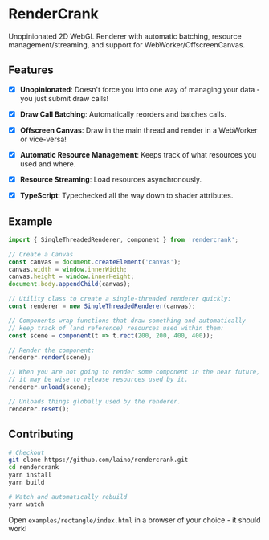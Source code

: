 RenderCrank
===========

Unopinionated 2D WebGL Renderer with automatic batching, resource management/streaming, and support
for WebWorker/OffscreenCanvas.

Features
---------

- [x] **Unopinionated**: Doesn't force you into one way of managing your data - you just submit draw calls!

- [x] **Draw Call Batching**: Automatically reorders and batches calls.

- [x] **Offscreen Canvas**: Draw in the main thread and render in a WebWorker or vice-versa!

- [x] **Automatic Resource Management**: Keeps track of what resources you used and where.

- [x] **Resource Streaming**: Load resources asynchronously.

- [x] **TypeScript**: Typechecked all the way down to shader attributes.

Example
-------

```ts
import { SingleThreadedRenderer, component } from 'rendercrank';

// Create a Canvas
const canvas = document.createElement('canvas');
canvas.width = window.innerWidth;
canvas.height = window.innerHeight;
document.body.appendChild(canvas);

// Utility class to create a single-threaded renderer quickly:
const renderer = new SingleThreadedRenderer(canvas);

// Components wrap functions that draw something and automatically
// keep track of (and reference) resources used within them:
const scene = component(t => t.rect(200, 200, 400, 400));

// Render the component:
renderer.render(scene);

// When you are not going to render some component in the near future,
// it may be wise to release resources used by it.
renderer.unload(scene);

// Unloads things globally used by the renderer.
renderer.reset();
```

Contributing
------------

```bash
# Checkout
git clone https://github.com/laino/rendercrank.git
cd rendercrank
yarn install
yarn build

# Watch and automatically rebuild
yarn watch
```

Open ``examples/rectangle/index.html`` in a browser of your choice - it should work!
